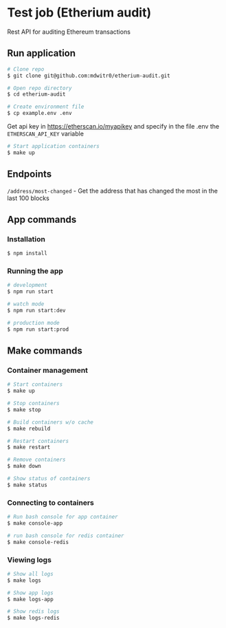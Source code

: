 # Test job (Etherium audit)

Rest API for auditing Ethereum transactions

## Run application

```bash
# Clone repo
$ git clone git@github.com:mdwitr0/etherium-audit.git

# Open repo directory
$ cd etherium-audit

# Create environment file
$ cp example.env .env
```

Get api key in https://etherscan.io/myapikey and specify in the file .env the `ETHERSCAN_API_KEY` variable

```bash
# Start application containers
$ make up
```

## Endpoints

```/address/most-changed``` - Get the address that has changed the most in the last 100 blocks

## App commands

### Installation

```bash
$ npm install
```

### Running the app

```bash
# development
$ npm run start

# watch mode
$ npm run start:dev

# production mode
$ npm run start:prod
```

## Make commands

### Container management

```bash
# Start containers
$ make up

# Stop containers
$ make stop

# Build containers w/o cache
$ make rebuild

# Restart containers
$ make restart

# Remove containers
$ make down

# Show status of containers
$ make status
```

### Connecting to containers

```bash
# Run bash console for app container
$ make console-app

# run bash console for redis container
$ make console-redis
```

### Viewing logs

```bash
# Show all logs
$ make logs

# Show app logs
$ make logs-app

# Show redis logs
$ make logs-redis
```
